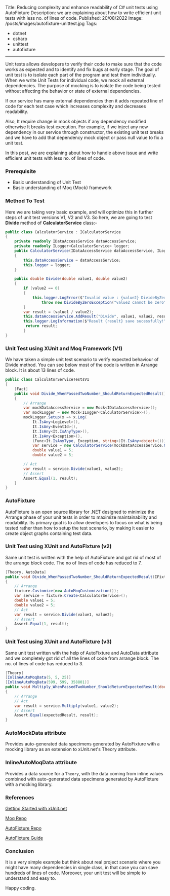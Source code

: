 Title: Reducing complexity and enhance readability of C# unit tests using AutoFixture
Description: we are explaining about how to write efficient unit tests with less no. of lines of code.
Published: 20/08/2022
Image: /posts/images/autofixture-unittest.jpg
Tags:
  - dotnet
  - csharp
  - unittest
  - autofixture
---

Unit tests allows developers to verify their code to make sure that the code works as expected and to identify and fix bugs at early stage. The goal of unit test is to isolate each part of the program and test them individually. When we write Unit Tests for individual code, we mock all external dependencies. The purpose of mocking is to isolate the code being tested without affecting the behavior or state of external dependencies.

If our service has many external dependencies then it adds repeated line of code for each test case which increases complexity and decreases readability. 

Also, It require change in mock objects if any dependency modified otherwise It breaks test execution. For example, if we inject any new dependency in our service through constructor, the existing unit test breaks and we have to add that dependency mock object or pass null value to fix a unit test.

In this post, we are explaining about how to handle above issue and write efficient unit tests with less no. of lines of code.


### Prerequisite
- Basic understanding of Unit Test
- Basic understanding of Moq (Mock) framework

### Method To Test
Here we are taking very basic example, and will optimize this in further steps of unit test versions V1, V2 and V3. So here, we are going to test **Divide** method of **CalculatorService** class:-

```cs
public class CalculatorService : ICalculatorService
{
    private readonly IDataAccessService dataAccessService;
    private readonly ILogger<CalculatorService> logger;
    public CalculatorService(IDataAccessService dataAccessService, ILogger<CalculatorService> logger)
    {
        this.dataAccessService = dataAccessService;
        this.logger = logger;
    }

    public double Divide(double value1, double value2)
    {
        if (value2 == 0)
        {
            this.logger.LogError($"Invalid value : {value2} DivideByZeroException");
                throw new DivideByZeroException("value2 cannot be zero");
        }
        var result = (value1 / value2);
        this.dataAccessService.AddResult("Divide", value1, value2, result);
        this.logger.LogInformation($"Result {result} save sucessfully!");
         return result;
        }
}
```
### Unit Test using XUnit and Moq Framework (V1)
We have taken a simple unit test scenario to verify expected behaviour of Divide method. You can see below most of the code is written in Arrange block. It is about 13 lines of code.

```cs
public class CalculatorServiceTestsV1
{
    [Fact]
    public void Divide_WhenPassedTwoNumber_ShouldReturnExpectedResult()
    {
        // Arrange
        var mockDataAccessService = new Mock<IDataAccessService>();
        var mockLogger = new Mock<ILogger<CalculatorService>>();
        mockLogger.Setup(x => x.Log(
            It.IsAny<LogLevel>(),
            It.IsAny<EventId>(),
            It.IsAny<It.IsAnyType>(),
            It.IsAny<Exception>(),
            (Func<It.IsAnyType, Exception, string>)It.IsAny<object>()));
            var service = new CalculatorService(mockDataAccessService.Object, mockLogger.Object);
            double value1 = 5;
            double value2 = 5;

        // Act
        var result = service.Divide(value1, value2);
        // Assert
        Assert.Equal(1, result);
    }
}
```

### AutoFixture
AutoFixture is an open source library for .NET designed to minimize the Arrange phase of your unit tests in order to maximize maintainability and readability. Its primary goal is to allow developers to focus on what is being tested rather than how to setup the test scenario, by making it easier to create object graphs containing test data.

### Unit Test using XUnit and AutoFixture (v2)
Same unit test is written with the help of  AutoFixture and got rid of most of the arrange block code. The no of lines of code has reduced to 7.

```cs
[Theory, AutoData]
public void Divide_WhenPassedTwoNumber_ShouldReturnExpectedResult(IFixture fixture)
{
    // Arrange
    fixture.Customize(new AutoMoqCustomization());
    var service = fixture.Create<CalculatorService>();
    double value1 = 5;
    double value2 = 5;
    // Act
    var result = service.Divide(value1, value2);
    // Assert
    Assert.Equal(1, result);
}
```

### Unit Test using XUnit and AutoFixture (v3)
Same unit test written with the help of  AutoFixture and AutoData attribute and we completely got rid of all the lines of code from arrange block. The no. of lines of code has reduced to 3.

```cs
[Theory]
[InlineAutoMoqData(5, 5, 25)]
[InlineAutoMoqData(599, 599, 358801)]
public void Multiply_WhenPassedTwoNumber_ShouldReturnExpectedResult(double value1, double value2, double expectedResult, CalculatorService service)
{
    // Arrange
    // Act
    var result = service.Multiply(value1, value2);
    // Assert
    Assert.Equal(expectedResult, result);
}
```

### AutoMockData attribute
Provides auto-generated data specimens generated by AutoFixture with a mocking library as an extension to xUnit.net's Theory attribute.

### InlineAutoMoqData attribute
Provides a data source for a `Theory`, with the data coming from inline values combined with auto-generated data specimens generated by AutoFixture with a mocking library.

### References

[Getting Started with xUnit.net](https://xunit.net/docs/getting-started/netcore/cmdline)

[Moq Repo](https://github.com/moq/moq)

[AutoFixture Repo](https://github.com/AutoFixture/AutoFixture)

[AutoFixture Guide](https://autofixture.github.io/docs/quick-start/#)

### Conclusion
It is a very simple example but think about real project scenario where you might have many dependencies in single class, in that case you can save hundreds of lines of code. Moreover, your unit test will be simple to understand and easy to.

Happy coding.